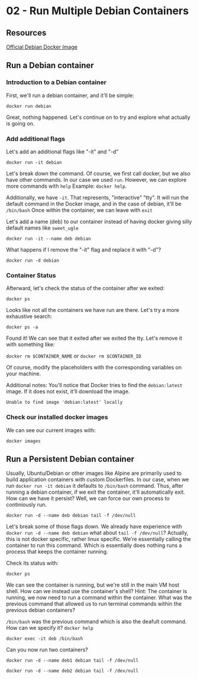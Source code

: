 # 02 - Run Multiple Debian Containers 

## Resources
[Official Debian Docker Image](https://hub.docker.com/_/debian)

## Run a Debian container

### Introduction to a Debian container
First, we'll run a debian container, and it'll be simple:

```docker run debian```

Great, nothing happened. Let's continue on to try and explore what actually is going on.

### Add additional flags
Let's add an additional flags like "-it" and "-d"

```docker run -it debian```

Let's break down the command. Of course, we first call docker, but we also have other commands. In our case we used `run`.
However, we can explore more commands with `help` Example: `docker help`.

Additionally, we have `-it`. That represents, "interactive" "tty". It will run the default command in the Docker image, and in the case of debian, it'll be `/bin/bash`
Once within the container, we can leave with `exit`

Let's add a name (deb) to our container instead of having docker giving silly default names like `sweet_ugle`

```docker run -it --name deb debian```

What happens if I remove the "-it" flag and replace it with "-d"?

```docker run -d debian```

### Container Status
Afterward, let's check the status of the container after we exited:

```docker ps```

Looks like not all the containers we have run are there. Let's try a more exhaustive search:

```docker ps -a```

Found it! We can see that it exited after we exited the tty. Let's remove it with something like:

```docker rm $CONTAINER_NAME```
or
```docker rm $CONTAINER_ID```

Of course, modify the placeholders with the corresponding variables on your machine.


Additional notes:
You'll notice that Docker tries to find the `debian:latest` image. If it does not exist, it'll download the image.

```Unable to find image 'debian:latest' locally```

### Check our installed docker images
We can see our current images with:

```docker images```

## Run a Persistent Debian container
Usually, Ubuntu/Debian or other images like Alpine are primarily used to build application containers with custom Dockerfiles.
In our case, when we run `docker run -it debian` it defaults to `/bin/bash` command.
Thus, after running a debian container, if we exit the container, it'll automatically exit. How can we have it persist?
Well, we can force our own process to continiously run. 

```docker run -d --name deb debian tail -f /dev/null```

Let's break some of those flags down. We already have experience with `docker run -d --name deb debian` what about `tail -f /dev/null`?
Actually, this is not docker specific, rather linux specific. We're essentially calling the container to run this command. Which is essentially does nothing runs a process that keeps the container running.

Check its status with:

```docker ps```

We can see the container is running, but we're still in the main VM host shell. How can we instead use the container's shell?
Hint: The container is running, we now need to run a command within the container. What was the previous command that allowed us to run terminal commands within the previous debian containers?

`/bin/bash` was the previous command which is also the deafult command. How can we specify it? `docker help`

```docker exec -it deb /bin/bash```

Can you now run two containers?

```docker run -d --name deb1 debian tail -f /dev/null```

```docker run -d --name deb2 debian tail -f /dev/null```

